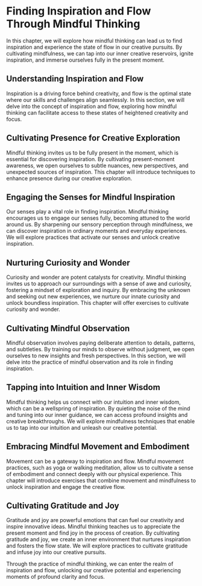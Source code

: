 Finding Inspiration and Flow Through Mindful Thinking
================================================================

In this chapter, we will explore how mindful thinking can lead us to find inspiration and experience the state of flow in our creative pursuits. By cultivating mindfulness, we can tap into our inner creative reservoirs, ignite inspiration, and immerse ourselves fully in the present moment.

Understanding Inspiration and Flow
----------------------------------

Inspiration is a driving force behind creativity, and flow is the optimal state where our skills and challenges align seamlessly. In this section, we will delve into the concept of inspiration and flow, exploring how mindful thinking can facilitate access to these states of heightened creativity and focus.

Cultivating Presence for Creative Exploration
---------------------------------------------

Mindful thinking invites us to be fully present in the moment, which is essential for discovering inspiration. By cultivating present-moment awareness, we open ourselves to subtle nuances, new perspectives, and unexpected sources of inspiration. This chapter will introduce techniques to enhance presence during our creative exploration.

Engaging the Senses for Mindful Inspiration
-------------------------------------------

Our senses play a vital role in finding inspiration. Mindful thinking encourages us to engage our senses fully, becoming attuned to the world around us. By sharpening our sensory perception through mindfulness, we can discover inspiration in ordinary moments and everyday experiences. We will explore practices that activate our senses and unlock creative inspiration.

Nurturing Curiosity and Wonder
------------------------------

Curiosity and wonder are potent catalysts for creativity. Mindful thinking invites us to approach our surroundings with a sense of awe and curiosity, fostering a mindset of exploration and inquiry. By embracing the unknown and seeking out new experiences, we nurture our innate curiosity and unlock boundless inspiration. This chapter will offer exercises to cultivate curiosity and wonder.

Cultivating Mindful Observation
-------------------------------

Mindful observation involves paying deliberate attention to details, patterns, and subtleties. By training our minds to observe without judgment, we open ourselves to new insights and fresh perspectives. In this section, we will delve into the practice of mindful observation and its role in finding inspiration.

Tapping into Intuition and Inner Wisdom
---------------------------------------

Mindful thinking helps us connect with our intuition and inner wisdom, which can be a wellspring of inspiration. By quieting the noise of the mind and tuning into our inner guidance, we can access profound insights and creative breakthroughs. We will explore mindfulness techniques that enable us to tap into our intuition and unleash our creative potential.

Embracing Mindful Movement and Embodiment
-----------------------------------------

Movement can be a gateway to inspiration and flow. Mindful movement practices, such as yoga or walking meditation, allow us to cultivate a sense of embodiment and connect deeply with our physical experience. This chapter will introduce exercises that combine movement and mindfulness to unlock inspiration and engage the creative flow.

Cultivating Gratitude and Joy
-----------------------------

Gratitude and joy are powerful emotions that can fuel our creativity and inspire innovative ideas. Mindful thinking teaches us to appreciate the present moment and find joy in the process of creation. By cultivating gratitude and joy, we create an inner environment that nurtures inspiration and fosters the flow state. We will explore practices to cultivate gratitude and infuse joy into our creative pursuits.

Through the practice of mindful thinking, we can enter the realm of inspiration and flow, unlocking our creative potential and experiencing moments of profound clarity and focus.
